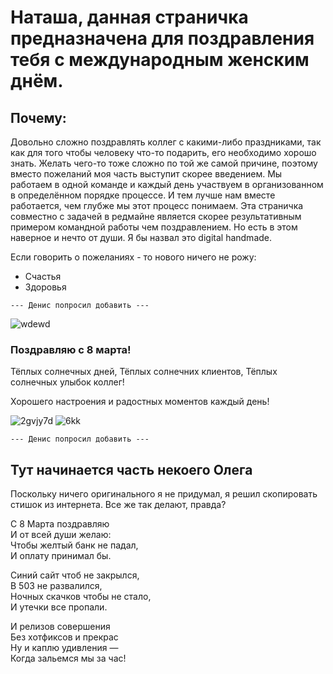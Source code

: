 # Наташа, данная страничка предназначена для поздравления тебя с международным женским днём.

## Почему:

Довольно сложно поздравлять коллег с какими-либо праздниками, так как для того чтобы человеку что-то подарить, его необходимо хорошо знать. Желать чего-то тоже сложно по той же самой причине, поэтому вместо пожеланий моя часть выступит скорее введением.
Мы работаем в одной команде и каждый день участвуем в организованном в определённом порядке процессе. И тем лучше нам вместе работается, чем глубже мы этот процесс понимаем. Эта страничка совместно с задачей в редмайне является скорее результативным примером командной работы чем поздравлением. Но есть в этом наверное и нечто от души. Я бы назвал это digital handmade.

Если говорить о пожеланиях - то нового ничего не рожу:
* Счастья
* Здоровья

`--- Денис попросил добавить ---`

![wdewd](https://user-images.githubusercontent.com/621014/53895887-03f74000-4044-11e9-9453-fb01df732782.gif)

### Поздравляю с 8 марта!

Тёплых солнечных дней, 
Тёплых солнечних клиентов,
Тёплых солнечных улыбок коллег!

Хорошего настроения и радостных моментов каждый день!

![2gvjy7d](https://user-images.githubusercontent.com/621014/53895888-048fd680-4044-11e9-8adb-48afcdf5b101.gif)
![6kk](https://user-images.githubusercontent.com/621014/53895889-05286d00-4044-11e9-82a4-6793ad9f97f4.gif)

`--- Денис попросил добавить ---`

## Тут начинается часть некоего Олега
Поскольку ничего оригинального я не придумал, я решил скопировать стишок из интернета. Все же так делают, правда?

С 8 Марта поздравляю  
И от всей души желаю:  
Чтобы желтый банк не падал,  
И оплату принимал бы.  

Синий сайт чтоб не закрылся,  
В 503 не развалился,  
Ночных скачков чтобы не стало,  
И утечки все пропали.  

И релизов совершения  
Без хотфиксов и прекрас  
Ну и каплю удивления —  
Когда зальемся мы за час!  
